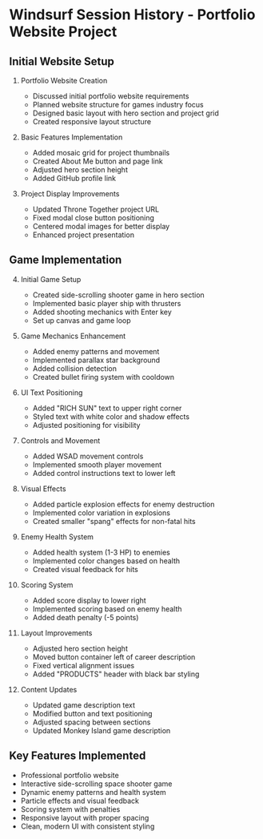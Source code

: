 # Windsurf Session History - Portfolio Website Project

## Initial Website Setup
1. Portfolio Website Creation
   - Discussed initial portfolio website requirements
   - Planned website structure for games industry focus
   - Designed basic layout with hero section and project grid
   - Created responsive layout structure

2. Basic Features Implementation
   - Added mosaic grid for project thumbnails
   - Created About Me button and page link
   - Adjusted hero section height
   - Added GitHub profile link

3. Project Display Improvements
   - Updated Throne Together project URL
   - Fixed modal close button positioning
   - Centered modal images for better display
   - Enhanced project presentation

## Game Implementation
4. Initial Game Setup
   - Created side-scrolling shooter game in hero section
   - Implemented basic player ship with thrusters
   - Added shooting mechanics with Enter key
   - Set up canvas and game loop

5. Game Mechanics Enhancement
   - Added enemy patterns and movement
   - Implemented parallax star background
   - Added collision detection
   - Created bullet firing system with cooldown

6. UI Text Positioning
   - Added "RICH SUN" text to upper right corner
   - Styled text with white color and shadow effects
   - Adjusted positioning for visibility

7. Controls and Movement
   - Added WSAD movement controls
   - Implemented smooth player movement
   - Added control instructions text to lower left

8. Visual Effects
   - Added particle explosion effects for enemy destruction
   - Implemented color variation in explosions
   - Created smaller "spang" effects for non-fatal hits

9. Enemy Health System
   - Added health system (1-3 HP) to enemies
   - Implemented color changes based on health
   - Created visual feedback for hits

10. Scoring System
    - Added score display to lower right
    - Implemented scoring based on enemy health
    - Added death penalty (-5 points)

11. Layout Improvements
    - Adjusted hero section height
    - Moved button container left of career description
    - Fixed vertical alignment issues
    - Added "PRODUCTS" header with black bar styling

12. Content Updates
    - Updated game description text
    - Modified button and text positioning
    - Adjusted spacing between sections
    - Updated Monkey Island game description

## Key Features Implemented
- Professional portfolio website
- Interactive side-scrolling space shooter game
- Dynamic enemy patterns and health system
- Particle effects and visual feedback
- Scoring system with penalties
- Responsive layout with proper spacing
- Clean, modern UI with consistent styling
